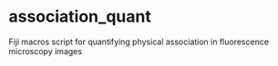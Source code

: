 # association_quant
Fiji macros script for quantifying physical association in fluorescence microscopy images
